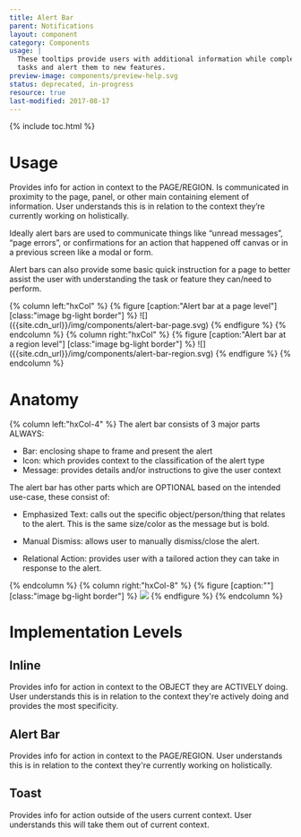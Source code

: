 ```yaml
---
title: Alert Bar
parent: Notifications
layout: component
category: Components
usage: |
  These tooltips provide users with additional information while completing
  tasks and alert them to new features.
preview-image: components/preview-help.svg
status: deprecated, in-progress
resource: true
last-modified: 2017-08-17
---
```


{% include toc.html %}

# Usage

Provides info for action in context to the PAGE/REGION. Is communicated in
proximity to the page, panel, or other main containing element of information.
User understands this is in relation to the context they’re currently working
on holistically.

Ideally alert bars are used to communicate things like “unread messages”, “page
errors”, or confirmations for an action that happened off canvas or in a
previous screen like a modal or form.

Alert bars can also provide some basic quick instruction for a page to better
assist the user with understanding the task or feature they can/need to
perform.

<div class="hxRow">
{% column left:"hxCol" %}
{% figure [caption:"Alert bar at a page level"] [class:"image bg-light border"] %}
![]({{site.cdn_url}}/img/components/alert-bar-page.svg)
{% endfigure %}
{% endcolumn %}
{% column right:"hxCol" %}
{% figure [caption:"Alert bar at a region level"] [class:"image bg-light border"] %}
![]({{site.cdn_url}}/img/components/alert-bar-region.svg)
{% endfigure %}
{% endcolumn %}
</div>

# Anatomy

<div class="hxRow">
{% column left:"hxCol-4" %}
The alert bar consists of 3 major parts ALWAYS:

- Bar: enclosing shape to frame and present the alert
- Icon: which provides context to the classification of the alert type
- Message: provides details and/or instructions to give the user context

The alert bar has other parts which are OPTIONAL based on the intended
use-case, these consist of:

-   Emphasized Text: calls out the specific object/person/thing that relates to
    the alert. This is the same size/color as the message but is bold.

-   Manual Dismiss: allows user to manually dismiss/close the alert.

-   Relational Action: provides user with a tailored action they can take in
    response to the alert.

{% endcolumn %}
{% column right:"hxCol-8" %}
{% figure [caption:""] [class:"image bg-light border"] %}
![]({{site.cdn_url}}/img/components/alert-bar-anatomy.svg)
{% endfigure %}
{% endcolumn %}
</div>

# Implementation Levels

## Inline

Provides info for action in context to the OBJECT they are ACTIVELY doing. User
understands this is in relation to the context they're actively doing and
provides the most specificity.

## Alert Bar

Provides info for action in context to the PAGE/REGION. User understands this
is in relation to the context they're currently working on holistically.

## Toast

Provides info for action outside of the users current context. User understands
this will take them out of current context.
